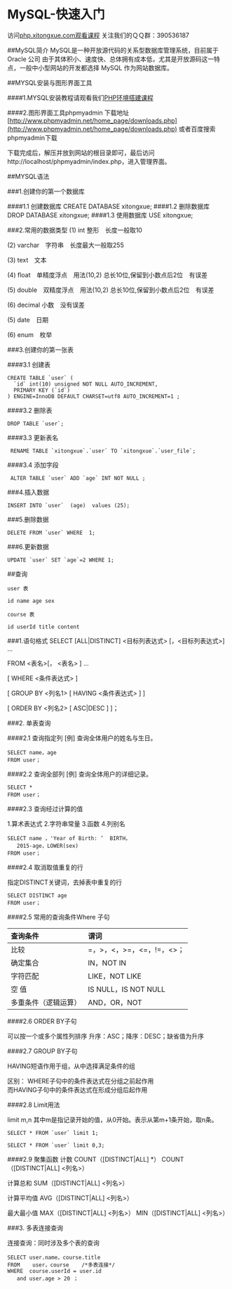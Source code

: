 # MySQL-快速入门
访问[php.xitongxue.com观看课程](http://xitongxue.com)
关注我们的ＱＱ群：390536187

##MySQL简介
MySQL是一种开放源代码的关系型数据库管理系统，目前属于 Oracle 公司
由于其体积小、速度快、总体拥有成本低，尤其是开放源码这一特点，一般中小型网站的开发都选择 MySQL 作为网站数据库。

##MYSQL安装与图形界面工具

####1.MYSQL安装教程请观看我们[PHP环境搭建课程](http://xitongxue.com/course/11)

####2.图形界面工具phpmyadmin
下载地址[http://www.phpmyadmin.net/home_page/downloads.php](http://www.phpmyadmin.net/home_page/downloads.php)
或者百度搜索phpmyadmin下载

下载完成后，解压并放到网站的根目录即可，最后访问http://localhost/phpmyadmin/index.php，进入管理界面。

##MYSQL语法

###1.创建你的第一个数据库

####1.1 创建数据库
	CREATE DATABASE xitongxue;
####1.2 删除数据库		
 	DROP DATABASE xitongxue;
####1.3 使用数据库
 	USE xitongxue;

###2.常用的数据类型
(1) int 整形　长度一般取10

(2) varchar　字符串　长度最大一般取255

(3) text　文本　

(4) float　单精度浮点　用法(10,2) 总长10位,保留到小数点后2位　有误差

(5) double　双精度浮点　用法(10,2) 总长10位,保留到小数点后2位　有误差

(6) decimal  小数　没有误差

(5) date　日期

(6) enum　枚举

###3.创建你的第一张表

####3.1 创建表

````
CREATE TABLE `user` (
  `id` int(10) unsigned NOT NULL AUTO_INCREMENT,
  PRIMARY KEY (`id`)
) ENGINE=InnoDB DEFAULT CHARSET=utf8 AUTO_INCREMENT=1 ;
````
####3.2 删除表	

````
DROP TABLE `user`;
````
####3.3 更新表名

````
 RENAME TABLE `xitongxue`.`user` TO `xitongxue`.`user_file`;
````
####3.4 添加字段

````
 ALTER TABLE `user` ADD `age` INT NOT NULL ;
````

###4.插入数据

````
INSERT INTO `user`  (age)  values (25);
````

###5.删除数据

````
DELETE FROM `user` WHERE  1;
````

###6.更新数据

````
UPDATE `user` SET `age`=2 WHERE 1;
````

##查询
````
user 表

id name age sex 

course 表

id userId title content 
````
###1.语句格式
SELECT [ALL|DISTINCT] <目标列表达式>
                                                [，<目标列表达式>] …

FROM <表名>[， <表名> ] …

[ WHERE <条件表达式> ]

[ GROUP BY <列名1> [ HAVING <条件表达式> ] ]

[ ORDER BY <列名2> [ ASC|DESC ] ]；

###2. 单表查询

####2.1 查询指定列
[例]  查询全体用户的姓名与生日。

````
SELECT name，age
FROM user；
````
####2.2 查询全部列
[例]  查询全体用户的详细记录。

````
SELECT *
FROM user；
````
####2.3 查询经过计算的值

1.算术表达式
2.字符串常量
3.函数
4.列别名

````
SELECT name ，'Year of Birth: ’  BIRTH，
   2015-age，LOWER(sex)  
FROM user；
````

####2.4 取消取值重复的行

指定DISTINCT关键词，去掉表中重复的行 
 
````
SELECT DISTINCT age
FROM user； 
````

####2.5 常用的查询条件Where 子句

查询条件|谓词
:---------------|:---------------
比较|=，>，<，>=，<=，!=，<>；
确定集合|IN，NOT IN
字符匹配|LIKE，NOT LIKE
空    值|IS NULL，IS NOT NULL
多重条件（逻辑运算）|AND，OR，NOT

####2.6 ORDER BY子句

可以按一个或多个属性列排序
升序：ASC；降序：DESC；缺省值为升序

####2.7 GROUP BY子句

HAVING短语作用于组，从中选择满足条件的组

区别：
WHERE子句中的条件表达式在分组之前起作用	
而HAVING子句中的条件表达式在形成分组后起作用

####2.8 Limit用法

limit m,n 其中m是指记录开始的值，从0开始。表示从第m+1条开始，取n条。

````
SELECT * FROM `user` limit 1;
````
````
SELECT * FROM `user` limit 0,3;
````

####2.9 聚集函数
计数
COUNT（[DISTINCT|ALL] *）
COUNT（[DISTINCT|ALL] <列名>）

计算总和
SUM（[DISTINCT|ALL] <列名>）	

计算平均值
AVG（[DISTINCT|ALL] <列名>）

最大最小值
MAX（[DISTINCT|ALL] <列名>）
MIN（[DISTINCT|ALL] <列名>）

###3. 多表连接查询

连接查询：同时涉及多个表的查询

````
SELECT user.name，course.title
FROM    user，course    /*多表连接*/
WHERE  course.userId = user.id 
   and user.age > 20 ；
````

